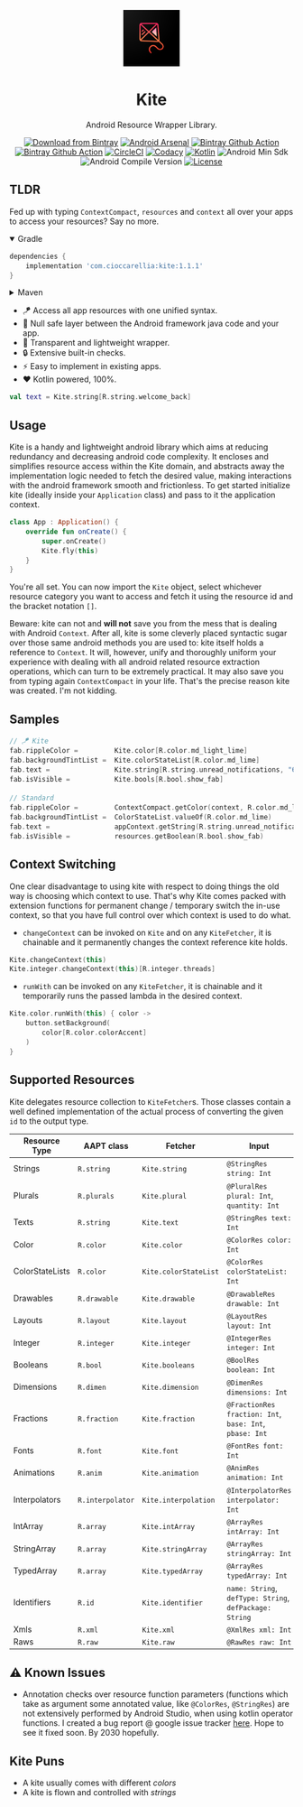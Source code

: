 <p align="center">
  <a href="https://github.com/cioccarellia/kite" target="_blank"><img width="100" src="art/icon_dark.png"></a>
</p>
<h1 align="center">Kite</h1>
<p align="center">Android Resource Wrapper Library.</p>
<p align="center">
  <a href="https://bintray.com/cioccarellia/maven/kite/_latestVersion"><img src="https://api.bintray.com/packages/cioccarellia/maven/kite/images/download.svg" alt="Download from Bintray"></a>
  <a href="https://android-arsenal.com/details/1/8194"><img src="https://img.shields.io/badge/Android%20Arsenal-kite-brightgreen.svg?style=flat" alt="Android Arsenal"></a>
  <a href="https://github.com/cioccarellia/kite/actions?query=workflow%3A%22Android+CI%22"><img src="https://github.com/cioccarellia/kite/workflows/Android%20CI/badge.svg" alt="Bintray Github Action" /></a>
  <a href="https://github.com/cioccarellia/kite/actions?query=workflow%3A%22Bintray+Release%22"><img src="https://github.com/cioccarellia/kite/workflows/Bintray%20Release/badge.svg" alt="Bintray Github Action" /></a>
  <a href="https://app.circleci.com/pipelines/github/cioccarellia/kite"><img src="https://circleci.com/gh/cioccarellia/kite.svg?style=svg" alt="CircleCI"></a>
  <a href="https://www.codacy.com/gh/cioccarellia/kite/dashboard"><img src="https://app.codacy.com/project/badge/Grade/91fb67a5494d4767b71c7bf99810c1c9" alt="Codacy"></a>
  <a href="https://kotlinlang.org/releases.html"><img src="https://img.shields.io/badge/kotlin-1.4.21-orange.svg" alt="Kotlin"></a>
  <a><img src="https://img.shields.io/badge/min-14-00e676.svg" alt="Android Min Sdk"></a>
  <a><img src="https://img.shields.io/badge/compile-30-00e676.svg" alt="Android Compile Version"></a>
  <a href="https://github.com/cioccarellia/kite/blob/master/LICENSE"><img src="https://img.shields.io/badge/license-Apache%202.0-blue.svg" alt="License"></a>
</p>

## TLDR
Fed up with typing `ContextCompact`, `resources` and `context` all over your apps to access your resources? Say no more.

<details open><summary>Gradle</summary>

```gradle
dependencies {
    implementation 'com.cioccarellia:kite:1.1.1'
}
```
</details>

<details><summary>Maven</summary>

```xml
<dependency>
    <groupId>com.cioccarellia</groupId>
    <artifactId>kote</artifactId>
    <version>1.1.1</version>
    <type>pom</type>
</dependency>
```
</details>

- :kite: Access all app resources with one unified syntax.
- :dna: Null safe layer between the Android framework java code and your app.
- :ice_cube: Transparent and lightweight wrapper.
- :lock: Extensive built-in checks.
- :zap: Easy to implement in existing apps.
- :heart: Kotlin powered, 100%.


```kotlin
val text = Kite.string[R.string.welcome_back]
```

## Usage
Kite is a handy and lightweight android library which aims at reducing redundancy and decreasing android code complexity.
It encloses and simplifies resource access within the Kite domain, and abstracts away the implementation logic needed to fetch the desired value, making interactions with the android framework smooth and frictionless.
To get started initialize kite (ideally inside your `Application` class) and pass to it the application context.

```kotlin
class App : Application() {
    override fun onCreate() {
        super.onCreate()
        Kite.fly(this)
    }
}
```

You're all set. You can now import the `Kite` object, select whichever resource category you want to access and fetch it using the resource id and the bracket notation `[]`.

Beware: kite can not and **will not** save you from the mess that is dealing with Android `Context`.
After all, kite is some cleverly placed syntactic sugar over those same android methods you are used to: kite itself holds a reference to `Context`.
It will, however, unify and thoroughly uniform your experience with dealing with all android related resource extraction operations, which can turn to be extremely practical.
It may also save you from typing again `ContextCompact` in your life. That's the precise reason kite was created. I'm not kidding.


## Samples
```kotlin
// 🪁 Kite
fab.rippleColor =         Kite.color[R.color.md_light_lime]
fab.backgroundTintList =  Kite.colorStateList[R.color.md_lime]
fab.text =                Kite.string[R.string.unread_notifications, "69"]
fab.isVisible =           Kite.bools[R.bool.show_fab]

// Standard
fab.rippleColor =         ContextCompact.getColor(context, R.color.md_light_lime)
fab.backgroundTintList =  ColorStateList.valueOf(R.color.md_lime)
fab.text =                appContext.getString(R.string.unread_notifications, "69")
fab.isVisible =           resources.getBoolean(R.bool.show_fab)
```

## Context Switching
One clear disadvantage to using kite with respect to doing things the old way is choosing which context to use.
That's why Kite comes packed with extension functions for permanent change / temporary switch the in-use context, so that you have full control over which context is used to do what.
- `changeContext` can be invoked on `Kite` and on any `KiteFetcher`, it is chainable and it permanently changes the context reference kite holds.
```kotlin
Kite.changeContext(this)
Kite.integer.changeContext(this)[R.integer.threads]
```

- `runWith` can be invoked on any `KiteFetcher`, it is chainable and it temporarily runs the passed lambda in the desired context.
```kotlin
Kite.color.runWith(this) { color ->
    button.setBackground(
        color[R.color.colorAccent]
    )
}
```

## Supported Resources
Kite delegates resource collection to `KiteFetcher`s. Those classes contain a well defined implementation of the actual process of converting the given `id` to the output type.

| Resource Type   	| AAPT class       	| Fetcher                	| Input                                                   	| Output              	| Implementation                      	| API 	| Variants           	|
|-----------------	|------------------	|-----------------------	|---------------------------------------------------------	|---------------------	|-------------------------------------	|-----	|--------------------	|
| Strings         	| `R.string`       	| `Kite.string`         	| `@StringRes string: Int`                                	| `String`            	| `Context.getString()`               	| /   	| `formatArgs`       	|
| Plurals         	| `R.plurals`      	| `Kite.plural`         	| `@PluralRes plural: Int`, `quantity: Int`               	| `String`            	| `Resources.getQuantityString()`     	| /   	| `formatArgs`       	|
| Texts           	| `R.string`       	| `Kite.text`           	| `@StringRes text: Int`                                  	| `CharSequence`      	| `Context.getText()`                 	| /   	| /                  	|
| Color           	| `R.color`        	| `Kite.color`          	| `@ColorRes color: Int`                                  	| `@ColorInt Color`   	| `ContextCompat.getColor()`          	| /   	| /                  	|
| ColorStateLists 	| `R.color`        	| `Kite.colorStateList` 	| `@ColorRes colorStateList: Int`                         	| `ColorStateList`    	| `ContextCompat.getColorStateList()` 	| /   	| /                  	|
| Drawables       	| `R.drawable`     	| `Kite.drawable`       	| `@DrawableRes drawable: Int`                            	| `Drawable`          	| `ContextCompat.getDrawable()`       	| /   	| `Resources.Theme?` 	|
| Layouts         	| `R.layout`       	| `Kite.layout`         	| `@LayoutRes layout: Int`                                	| `XmlResourceParser` 	| `Resources.getLayout()`             	| /   	| /                  	|
| Integer         	| `R.integer`      	| `Kite.integer`        	| `@IntegerRes integer: Int`                              	| `Int`               	| `Resources.getInteger()`            	| /   	| /                  	|
| Booleans        	| `R.bool`         	| `Kite.booleans`       	| `@BoolRes boolean: Int`                                  	| `Boolean`           	| `Resources.getBoolean()`            	| /   	| /                  	|
| Dimensions      	| `R.dimen`        	| `Kite.dimension`      	| `@DimenRes dimensions: Int`                             	| `Float`             	| `Resources.getDimensions()`         	| /   	| /                  	|
| Fractions       	| `R.fraction`     	| `Kite.fraction`       	| `@FractionRes fraction: Int`, `base: Int`, `pbase: Int` 	| `Float`             	| `Resources.getFraction()`           	| /   	| /                  	|
| Fonts           	| `R.font`         	| `Kite.font`           	| `@FontRes font: Int`                                    	| `Typeface`          	| `Resources.getFont()`               	| 26  	| /                  	|
| Animations      	| `R.anim`         	| `Kite.animation`      	| `@AnimRes animation: Int`                               	| `Animation`         	| `AnimationUtils.loadAnimation()`    	| /   	| /                  	|
| Interpolators   	| `R.interpolator` 	| `Kite.interpolation`  	| `@InterpolatorRes interpolator: Int`                    	| `Interpolator`      	| `AnimationUtils.loadInterpolator()` 	| /   	| /                  	|
| IntArray        	| `R.array`        	| `Kite.intArray`       	| `@ArrayRes intArray: Int`                               	| `IntArray`          	| `Resources.getIntArray()`           	| /   	| /                  	|
| StringArray     	| `R.array`        	| `Kite.stringArray`    	| `@ArrayRes stringArray: Int`                            	| `Array<out String>` 	| `Resources.getStringArray()`        	| /   	| /                  	|
| TypedArray     	| `R.array`        	| `Kite.typedArray`     	| `@ArrayRes typedArray: Int`                             	| `TypedArray`        	| `Resources.obtainTypedArray()`      	| /   	| /                  	|
| Identifiers     	| `R.id`           	| `Kite.identifier`     	| `name: String`, `defType: String`, `defPackage: String` 	| `Int`               	| `Resources.getIdentifier()`         	| /   	| /                  	|
| Xmls            	| `R.xml`          	| `Kite.xml`            	| `@XmlRes xml: Int`                                      	| `XmlResourceParser` 	| `Resources.getXml()`                	| /   	| /                  	|
| Raws            	| `R.raw`          	| `Kite.raw`            	| `@RawRes raw: Int`                                      	| `InputStream`       	| `Resources.openRawResource()`       	| /   	| `TypedValue`       	|

## :warning: Known Issues
- Annotation checks over resource function parameters (functions which take as argument some annotated value, like `@ColorRes`, `@StringRes`) are not extensively performed by Android Studio, when using kotlin operator functions. I created a bug report @ google issue tracker [here](https://issuetracker.google.com/issues/173628041). Hope to see it fixed soon. By 2030 hopefully.

## Kite Puns
- A kite usually comes with different *colors*
- A kite is flown and controlled with *strings*
